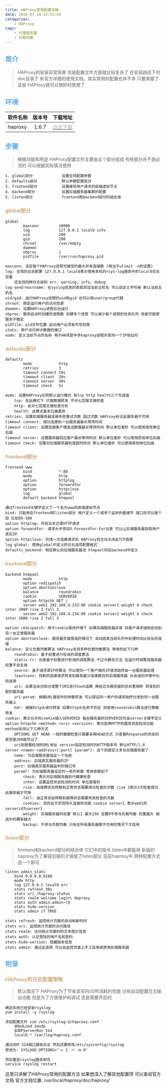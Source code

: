 ```yaml
---
title: HAProxy常用配置详解
date: 2016-07-18 15:51:49
categories: 
    - HAProxy
tags:
    - 代理服务器
    - 负载均衡
---
```

## <font color='#5CACEE'>简介</font>
> HAProxy的安装非常简单 但是配置文件方面就比较复杂了 在安装路径下的doc目录下 有官方详细的使用文档。其实常用的配置也并不多 只要掌握了这些 HAProxy就可以很好的使用了
<!-- more -->

	
## <font color='#5CACEE'>环境</font>
|软件名称|版本号|下载地址|
|-|:-:|-:|
|haproxy|1.6.7|[<font color='#AAAAAA'>点击下载</font>](http://www.haproxy.org/download/1.6/src/haproxy-1.6.7.tar.gz)|

## <font color='#5CACEE'>步骤</font>
> 根据功能和用途 HAProxy配置文件主要由五个部分组成 有些部分并不是必须的 可以根据实际情况使用

    1. global部分             设置全局配置参数
    2. defaults部分           默认参数配置部分
    3. frontend部分           设置接受用户请求的前端虚拟节点
    4. backend部分            设置后端服务器集群的配置
    5. listen部分             frontend和backend部分的结合体 


### <font color='#CDAA7D'>global部分</font>

    global
            maxconn         10000
            log             127.0.0.1 local0 info
            uid             200
            gid             200
            chroot          /var/empty
            daemon
            nbproc          1
            pidfile         /var/run/haproxy.pid
        
    maxconn: 设定每个HAProxy进程可接受的最大并发连接数 (相当于ulimit -n的设置)
    log: 全局的日志配置 127.0.0.1 local0表示使用本机的rsys-log服务中的local0日志设备
        还支持四种日志级别 err, warning, info, debug
    log-send-hostname: 在syslog信息的首部添加当前主机名 可以自定义字符串 默认当前主机名
    uid/gid: 运行HAProxy进程的uid和gid 也可以用user/group代替
    chroot: 限定运行用户的访问目录
    daemon: 设置HAProxy进程后台运行
    nbproc: 服务启动时创建的进程数 创建多个进程 可以减少每个进程的任务队列 但是可能使服务不稳定
    pidfile: pid文件位置 启动用户必须有可写权限
    stats: 用户访问统计数据的接口
    node: 定义当前节点的名称 用于HA场景中多haproxy进程共享同一个IP地址时

### <font color='#CDAA7D'>defaults部分</font>

    defaults
            mode            http
            retries         3
            timeout connect 10s
            timeout client  20s
            timeout server  30s
            timeout check   5s
            
    mode: 设置HAProxy实例默认运行模式 有tcp http health三个可选值
        tcp: 在此模式下 只做数据转发 不对七层报文做检查
        http: 会对七层报文做检查分析
        health: 此模式基本已被废弃
    retries: 设置后端服务器连接失败重试次数 超过次数 HAProxy标记此服务器不可用
    timeout connect: 成功连接到一台服务器最长等待时间
    timeout client: 设置连接客户端发送数据最长等待时间 默认单位毫秒 可以使用其他单位后缀
    timeout server: 设置服务器回应客户最长等待时间 默认单位毫秒 可以使用其他单位后缀
    timeout check: 设置对后端服务器检查超时时间 默认单位毫秒 可以使用其他单位后缀

### <font color='#CDAA7D'>frontend部分</font>
    
    frontend www
            bind            *:80
            mode            http
            option          httplog
            option          forwardfor
            option          httpclose
            log             global
            default_backend htmpool
            
    通过frontend关键字定义了一个名为www的前端虚拟节点
    bind: 只能用在frontend和listen部分 用户定义一个或多个监听的套接字 端口还可以是个段 比如80-100
    option httplog: 开启日志记录HTTP请求
    option forwardfor: 请求头中添加X-Forwardfor-For记录 可以让后端服务器获取用户真实IP
    option httpclose: 完成一次连接请求后 HAProxy将主动关闭此TCP连接
    log global: 使用global中定义的日志选项配置格式
    defaults_backend: 制定默认的后端服务器池 htmpool将在backend中定义

### <font color='#CDAA7D'>backend部分</font>

    backend htmpool
            mode            http
            option redispatch
            option abortonclose
            balance         roundrobin
            cookie          SERVERID
            option httpchk GET /
            server web1 192.168.4.233:80 cookie server1 weight 6 check inter 2000 rise 2 fall 3
            server web2 192.168.4.234:80 cookie server2 weight 6 check inter 2000 rise 2 fall 3
    
    option redispatch: 用于cookie保持环境下 如果后端服务器异常 将客户请求强制定向到另一台正常服务器
    option abortonclose: 服务器负载很高的情况下 自动结束当前队列中处理时间比较长的连接
    balance: 定义负载均衡算法 HAProxy支持多种负载均衡算法 常用的如下几种
        roundrobin: 基于权重进行轮询的调度算法
        static-rr: 也是基于权重进行轮询的调度算法 不过为静态方法 在运行时调整其服务器权重不会生效
        source: 基于请求源IP的算法 可以使同一个客户端的IP请求始终由一台服务器处理
        leastconn: 将新的连接请求转发到最有最少连接数目的后端服务器 长会话的环境中比较适用
        uri: 此算法会对部分或整个URI进行hash运算 再经过与服务器的总权重相除 转发到匹配的服务器
        uri-param: 根据URL路径中的参数转发 可以保证同一用户的请求始终分发到同一台服务器上
        hdr: 根据http头进行转发 如果http头名称不存在 则使用roundrobin算法进行策略转发
    cookie: 表示允许向cookie插入SERVERID 每台服务器的SERVERID可由server关键字定义
    option httpchk <method> <uri> <version>: 表示启用HTTP的服务状态检测功能 method支持以下几种方式
        OPTIONS GET HEAD 一般的健康检查只需要采用HEAD方式 只查看Response的状态码是否是200就可以了
        uri则是要检测的URL地址 version指定检测时的HTTP版本号 默认HTTP/1.0
    server <name> <address>[:port] [param*]: 这个则是定义多台后端服务器了 
        name: 为后端服务器指定一个名称
        address: 后端真实服务器的IP
        port: 后端真实服务器监听的端口号
        param*: 为后端服务器设定的一系列参数 常用参数如下
            check: 表示对后端服务器执行健康检查
            inter: 设置监控状态检测的时间 单位是毫秒
            rise: 由故障状态转移到正常状态需要成功检查的次数 rise 2表示2次检查成功 此服务器才可用
            fall: 由正常状态转移到故障状态需要失败检查的次数
            cookies: 目的在于实现持久连接的功能 cookie server1 表示web1的serverid为server1
            weight: 后端服务器的权重 默认1 最大256 设置0不参与负载均衡 权重越大 被选中的概率越大
            backup: 不参与负载均衡 只有在所有服务器都不可用的情况下才启用
        
    
### <font color='#CDAA7D'>listen部分</font>
> frontend和backend部分的结合体 它们中的指令 listen中都能用 新版的haproxy为了兼容旧版的才保留了listen部分 目前haproxy中 两种配置方式选一个即可

    listen admin_stats
        bind 0.0.0.0:9188
        mode http
        log 127.0.0.1 local0 err
        stats refresh 30s
        stats uri /haproxy-status
        stats realm welcome login\ Haproxy
        stats auth admin:admin~!@
        stats hide-version
        stats admin if TRUE
        
    stats refresh: 监控统计页面的自动刷新时间
    stats uri: 监控统计页面的访问路径
    stats realm: 访问统计页面时的文本提示信息
    stats auth: 认证登陆的用户名和密码
    stats hide-version: 隐藏版本信息
    stats admin: 通过此选择 可以在监控页面上手工启用或禁用后端服务器


## <font color='#5CACEE'>附录</font>
### <font color='#CDAA7D'>HAProxy的日志配置策略</font>
> 默认情况下 HAProxy为了节省读写的I/0所消耗的性能 没有自动配置日志输出功能 但是为了方便维护和调试 还是需要开启的
    
    确定系统已经安装rsyslog
    yum install -y rsyslog
    
    添加配置文件 vim /etc/rsyslog.d/haproxy.conf
        $ModLoad imudp
        $UDPServerRun 514
        local0.* /var/log/haproxy.conf
       
    通过UDP 514端口接收日志 然后还要修改/etc/sysconfig/rsyslog
    修改为: SYSLOGD_OPTIONS="-c 2 -r -m 0"
    
    然后重启rsyslog服务即可
    service rsyslog restart
    
这里只讲解了HAProxy常用的配置方法 如果想深入了解其他配置项 可以查阅官方文档
官方文档位置: /usr/local/haproxy/doc/haproxy/
    
    
    
    
